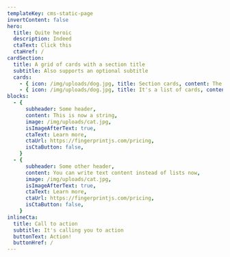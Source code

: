 ```yaml
---
templateKey: cms-static-page
invertContent: false
hero:
  title: Quite heroic
  description: Indeed
  ctaText: Click this
  ctaHref: /
cardSection:
  title: A grid of cards with a section title
  subtitle: Also supports an optional subtitle
  cards:
    - { icon: /img/uploads/dog.jpg, title: Section cards, content: The grid works the same as the simple card grid }
    - { icon: /img/uploads/dog.jpg, title: It's a list of cards, content: You can add as many cards as you need }
blocks:
  - {
      subheader: Some header,
      content: This is now a string,
      image: /img/uploads/cat.jpg,
      isImageAfterText: true,
      ctaText: Learn more,
      ctaUrl: https://fingerprintjs.com/pricing,
      isCtaButton: false,
    }
  - {
      subheader: Some other header,
      content: You can write text content instead of lists now,
      image: /img/uploads/cat.jpg,
      isImageAfterText: true,
      ctaText: Learn more,
      ctaUrl: https://fingerprintjs.com/pricing,
      isCtaButton: false,
    }
inlineCta:
  title: Call to action
  subtitle: It's calling you to action
  buttonText: Action!
  buttonHref: /
---
```

